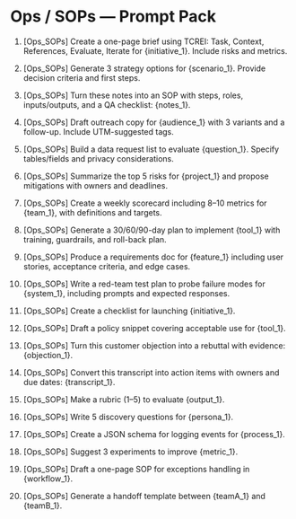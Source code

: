 # Ops / SOPs — Prompt Pack

1. [Ops_SOPs] Create a one-page brief using TCREI: Task, Context, References, Evaluate, Iterate for {initiative_1}. Include risks and metrics.

2. [Ops_SOPs] Generate 3 strategy options for {scenario_1}. Provide decision criteria and first steps.

3. [Ops_SOPs] Turn these notes into an SOP with steps, roles, inputs/outputs, and a QA checklist: {notes_1}.

4. [Ops_SOPs] Draft outreach copy for {audience_1} with 3 variants and a follow-up. Include UTM-suggested tags.

5. [Ops_SOPs] Build a data request list to evaluate {question_1}. Specify tables/fields and privacy considerations.

6. [Ops_SOPs] Summarize the top 5 risks for {project_1} and propose mitigations with owners and deadlines.

7. [Ops_SOPs] Create a weekly scorecard including 8–10 metrics for {team_1}, with definitions and targets.

8. [Ops_SOPs] Generate a 30/60/90-day plan to implement {tool_1} with training, guardrails, and roll-back plan.

9. [Ops_SOPs] Produce a requirements doc for {feature_1} including user stories, acceptance criteria, and edge cases.

10. [Ops_SOPs] Write a red-team test plan to probe failure modes for {system_1}, including prompts and expected responses.

11. [Ops_SOPs] Create a checklist for launching {initiative_1}.

12. [Ops_SOPs] Draft a policy snippet covering acceptable use for {tool_1}.

13. [Ops_SOPs] Turn this customer objection into a rebuttal with evidence: {objection_1}.

14. [Ops_SOPs] Convert this transcript into action items with owners and due dates: {transcript_1}.

15. [Ops_SOPs] Make a rubric (1–5) to evaluate {output_1}.

16. [Ops_SOPs] Write 5 discovery questions for {persona_1}.

17. [Ops_SOPs] Create a JSON schema for logging events for {process_1}.

18. [Ops_SOPs] Suggest 3 experiments to improve {metric_1}.

19. [Ops_SOPs] Draft a one-page SOP for exceptions handling in {workflow_1}.

20. [Ops_SOPs] Generate a handoff template between {teamA_1} and {teamB_1}.
